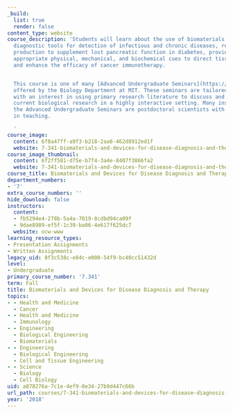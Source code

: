 ```yaml
---
_build:
  list: true
  render: false
content_type: website
course_description: 'Students will learn about the use of biomaterials to create advanced
  diagnostic tools for detection of infectious and chronic diseases, restore insulin
  production to supplement lost pancreatic function in diabetes, provide cells with
  appropriate physical, mechanical, and biochemical cues to direct tissue regeneration,
  and enhance the efficacy of cancer immunotherapy.


  This course is one of many [Advanced Undergraduate Seminars](https://biology.mit.edu/undergraduate/current-students/subject-offerings/advanced-undergraduate-seminars/)
  offered by the Biology Department at MIT. These seminars are tailored for students
  with an interest in using primary research literature to discuss and learn about
  current biological research in a highly interactive setting. Many instructors of
  the Advanced Undergraduate Seminars are postdoctoral scientists with a strong interest
  in teaching.

  '
course_image:
  content: 6f8a47ff-a9f3-b218-2aa6-462d8912ed1f
  website: 7-341-biomaterials-and-devices-for-disease-diagnosis-and-therapy-fall-2018
course_image_thumbnail:
  content: 6f2ff581-d75e-b7f4-3a4e-8407f3866fa2
  website: 7-341-biomaterials-and-devices-for-disease-diagnosis-and-therapy-fall-2018
course_title: Biomaterials and Devices for Disease Diagnosis and Therapy
department_numbers:
- '7'
extra_course_numbers: ''
hide_download: false
instructors:
  content:
  - fb5294e4-278b-5a4a-7019-8cdbd94ca09f
  - 9dae8989-ef5f-1c39-ba06-4e617f625dc7
  website: ocw-www
learning_resource_types:
- Presentation Assignments
- Written Assignments
legacy_uid: 8f3c538c-e84c-e000-54f9-bc40cc51432d
level:
- Undergraduate
primary_course_number: '7.341'
term: Fall
title: Biomaterials and Devices for Disease Diagnosis and Therapy
topics:
- - Health and Medicine
  - Cancer
- - Health and Medicine
  - Immunology
- - Engineering
  - Biological Engineering
  - Biomaterials
- - Engineering
  - Biological Engineering
  - Cell and Tissue Engineering
- - Science
  - Biology
  - Cell Biology
uid: a878276a-7c1e-4ef9-8e34-27b9d447c66b
url_path: courses/7-341-biomaterials-and-devices-for-disease-diagnosis-and-therapy-fall-2018
year: '2018'
---
```

